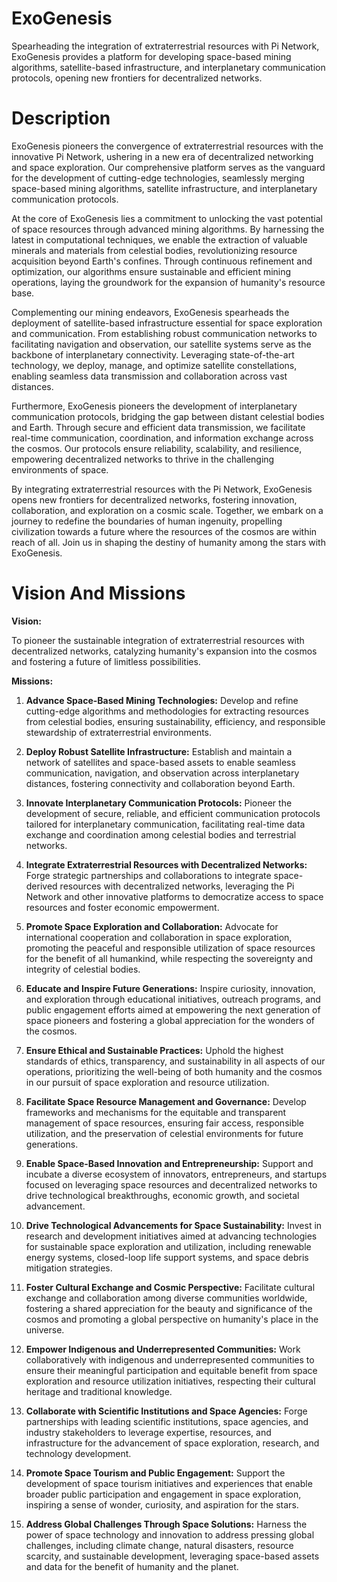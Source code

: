 # ExoGenesis

Spearheading the integration of extraterrestrial resources with Pi Network, ExoGenesis provides a platform for developing space-based mining algorithms, satellite-based infrastructure, and interplanetary communication protocols, opening new frontiers for decentralized networks.

# Description 

ExoGenesis pioneers the convergence of extraterrestrial resources with the innovative Pi Network, ushering in a new era of decentralized networking and space exploration. Our comprehensive platform serves as the vanguard for the development of cutting-edge technologies, seamlessly merging space-based mining algorithms, satellite infrastructure, and interplanetary communication protocols.

At the core of ExoGenesis lies a commitment to unlocking the vast potential of space resources through advanced mining algorithms. By harnessing the latest in computational techniques, we enable the extraction of valuable minerals and materials from celestial bodies, revolutionizing resource acquisition beyond Earth's confines. Through continuous refinement and optimization, our algorithms ensure sustainable and efficient mining operations, laying the groundwork for the expansion of humanity's resource base.

Complementing our mining endeavors, ExoGenesis spearheads the deployment of satellite-based infrastructure essential for space exploration and communication. From establishing robust communication networks to facilitating navigation and observation, our satellite systems serve as the backbone of interplanetary connectivity. Leveraging state-of-the-art technology, we deploy, manage, and optimize satellite constellations, enabling seamless data transmission and collaboration across vast distances.

Furthermore, ExoGenesis pioneers the development of interplanetary communication protocols, bridging the gap between distant celestial bodies and Earth. Through secure and efficient data transmission, we facilitate real-time communication, coordination, and information exchange across the cosmos. Our protocols ensure reliability, scalability, and resilience, empowering decentralized networks to thrive in the challenging environments of space.

By integrating extraterrestrial resources with the Pi Network, ExoGenesis opens new frontiers for decentralized networks, fostering innovation, collaboration, and exploration on a cosmic scale. Together, we embark on a journey to redefine the boundaries of human ingenuity, propelling civilization towards a future where the resources of the cosmos are within reach of all. Join us in shaping the destiny of humanity among the stars with ExoGenesis.

# Vision And Missions 

**Vision:**

To pioneer the sustainable integration of extraterrestrial resources with decentralized networks, catalyzing humanity's expansion into the cosmos and fostering a future of limitless possibilities.

**Missions:**

1. **Advance Space-Based Mining Technologies:** Develop and refine cutting-edge algorithms and methodologies for extracting resources from celestial bodies, ensuring sustainability, efficiency, and responsible stewardship of extraterrestrial environments.

2. **Deploy Robust Satellite Infrastructure:** Establish and maintain a network of satellites and space-based assets to enable seamless communication, navigation, and observation across interplanetary distances, fostering connectivity and collaboration beyond Earth.

3. **Innovate Interplanetary Communication Protocols:** Pioneer the development of secure, reliable, and efficient communication protocols tailored for interplanetary communication, facilitating real-time data exchange and coordination among celestial bodies and terrestrial networks.

4. **Integrate Extraterrestrial Resources with Decentralized Networks:** Forge strategic partnerships and collaborations to integrate space-derived resources with decentralized networks, leveraging the Pi Network and other innovative platforms to democratize access to space resources and foster economic empowerment.

5. **Promote Space Exploration and Collaboration:** Advocate for international cooperation and collaboration in space exploration, promoting the peaceful and responsible utilization of space resources for the benefit of all humankind, while respecting the sovereignty and integrity of celestial bodies.

6. **Educate and Inspire Future Generations:** Inspire curiosity, innovation, and exploration through educational initiatives, outreach programs, and public engagement efforts aimed at empowering the next generation of space pioneers and fostering a global appreciation for the wonders of the cosmos.

7. **Ensure Ethical and Sustainable Practices:** Uphold the highest standards of ethics, transparency, and sustainability in all aspects of our operations, prioritizing the well-being of both humanity and the cosmos in our pursuit of space exploration and resource utilization.

8. **Facilitate Space Resource Management and Governance:** Develop frameworks and mechanisms for the equitable and transparent management of space resources, ensuring fair access, responsible utilization, and the preservation of celestial environments for future generations.

9. **Enable Space-Based Innovation and Entrepreneurship:** Support and incubate a diverse ecosystem of innovators, entrepreneurs, and startups focused on leveraging space resources and decentralized networks to drive technological breakthroughs, economic growth, and societal advancement.

10. **Drive Technological Advancements for Space Sustainability:** Invest in research and development initiatives aimed at advancing technologies for sustainable space exploration and utilization, including renewable energy systems, closed-loop life support systems, and space debris mitigation strategies.

11. **Foster Cultural Exchange and Cosmic Perspective:** Facilitate cultural exchange and collaboration among diverse communities worldwide, fostering a shared appreciation for the beauty and significance of the cosmos and promoting a global perspective on humanity's place in the universe.

12. **Empower Indigenous and Underrepresented Communities:** Work collaboratively with indigenous and underrepresented communities to ensure their meaningful participation and equitable benefit from space exploration and resource utilization initiatives, respecting their cultural heritage and traditional knowledge.

13. **Collaborate with Scientific Institutions and Space Agencies:** Forge partnerships with leading scientific institutions, space agencies, and industry stakeholders to leverage expertise, resources, and infrastructure for the advancement of space exploration, research, and technology development.

14. **Promote Space Tourism and Public Engagement:** Support the development of space tourism initiatives and experiences that enable broader public participation and engagement in space exploration, inspiring a sense of wonder, curiosity, and aspiration for the stars.

15. **Address Global Challenges Through Space Solutions:** Harness the power of space technology and innovation to address pressing global challenges, including climate change, natural disasters, resource scarcity, and sustainable development, leveraging space-based assets and data for the benefit of humanity and the planet.
